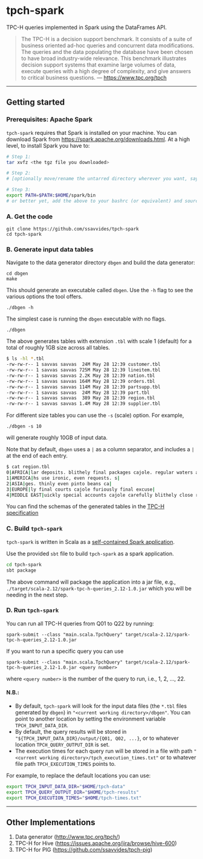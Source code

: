 # tpch-spark

TPC-H queries implemented in Spark using the DataFrames API.

> The TPC-H is a decision support benchmark. It consists of a suite of business oriented ad-hoc queries and concurrent data modifications. The queries and the data populating the database have been chosen to have broad industry-wide relevance. This benchmark illustrates decision support systems that examine large volumes of data, execute queries with a high degree of complexity, and give answers to critical business questions.
— https://www.tpc.org/tpch


---


## Getting started

### Prerequisites: Apache Spark

`tpch-spark` requires that Spark is installed on your machine. You can download Spark from https://spark.apache.org/downloads.html. At a high level, to install Spark you have to:

```bash
# Step 1:
tar xvfz <the tgz file you downloaded>

# Step 2:
# [optionally move/rename the untarred directory wherever you want, say, $HOME/spark]

# Step 3:
export PATH=$PATH:$HOME/spark/bin
# or better yet, add the above to your bashrc (or equivalent) and source it.
```



### A. Get the code

```
git clone https://github.com/ssavvides/tpch-spark
cd tpch-spark
```


### B. Generate input data tables

Navigate to the data generator directory `dbgen` and build the data generator:

```
cd dbgen
make
```

This should generate an executable called `dbgen`. Use the `-h` flag to see the various options the tool offers.

```
./dbgen -h
```

The simplest case is running the `dbgen` executable with no flags.

```
./dbgen
```

The above generates tables with extension `.tbl` with scale 1 (default) for a total of roughly 1GB size across all tables.

```bash
$ ls -hl *.tbl
-rw-rw-r-- 1 savvas savvas  24M May 28 12:39 customer.tbl
-rw-rw-r-- 1 savvas savvas 725M May 28 12:39 lineitem.tbl
-rw-rw-r-- 1 savvas savvas 2.2K May 28 12:39 nation.tbl
-rw-rw-r-- 1 savvas savvas 164M May 28 12:39 orders.tbl
-rw-rw-r-- 1 savvas savvas 114M May 28 12:39 partsupp.tbl
-rw-rw-r-- 1 savvas savvas  24M May 28 12:39 part.tbl
-rw-rw-r-- 1 savvas savvas  389 May 28 12:39 region.tbl
-rw-rw-r-- 1 savvas savvas 1.4M May 28 12:39 supplier.tbl
```

For different size tables you can use the `-s` (scale) option. For example,

```
./dbgen -s 10
```

will generate roughly 10GB of input data.

Note that by default, `dbgen` uses a `|` as a column separator, and includes a `|` at the end of each entry.

```bash
$ cat region.tbl 
0|AFRICA|lar deposits. blithely final packages cajole. regular waters are final requests. regular accounts are according to |
1|AMERICA|hs use ironic, even requests. s|
2|ASIA|ges. thinly even pinto beans ca|
3|EUROPE|ly final courts cajole furiously final excuse|
4|MIDDLE EAST|uickly special accounts cajole carefully blithely close requests. carefully final asymptotes haggle furiousl|
```

You can find the schemas of the generated tables in the [TPC-H specification](./tpch-v3.0.0-specification.pdf)


### C. Build `tpch-spark`

`tpch-spark` is written in Scala as a [self-contained Spark application](https://spark.apache.org/docs/latest/quick-start.html#self-contained-applications).

Use the provided `sbt` file to build `tpch-spark` as a spark application.

```bash
cd tpch-spark
sbt package
```

The above command will package the application into a jar file, e.g., `./target/scala-2.12/spark-tpc-h-queries_2.12-1.0.jar` which you will be needing in the next step.

### D. Run `tpch-spark`

You can run all TPC-H queries from Q01 to Q22 by running:

```
spark-submit --class "main.scala.TpchQuery" target/scala-2.12/spark-tpc-h-queries_2.12-1.0.jar
```

If you want to run a specific query you can use 
```
spark-submit --class "main.scala.TpchQuery" target/scala-2.12/spark-tpc-h-queries_2.12-1.0.jar <query number>
```

where `<query number>` is the number of the query to run, i.e., 1, 2, ..., 22.

#### N.B.:

- By default, `tpch-spark` will look for the input data files (the `*.tbl` files generated by `dbgen`) in `"<current working directory>/dbgen"`. You can point to another location by setting the environment variable `TPCH_INPUT_DATA_DIR`.
- By default, the query results will be stored in `"${TPCH_INPUT_DATA_DIR}/output/{Q01, Q02, ...}`, or to whatever location `TPCH_QUERY_OUTPUT_DIR` is set.
- The execution times for each query run will be stored in a file with path `"<current working directory>/tpch_execution_times.txt"` or to whatever file path `TPCH_EXECUTION_TIMES` points to. 

For example, to replace the default locations you can use:

```bash
export TPCH_INPUT_DATA_DIR="$HOME/tpch-data"
export TPCH_QUERY_OUTPUT_DIR="$HOME/tpch-results"
export TPCH_EXECUTION_TIMES="$HOME/tpch-times.txt"
```

---


## Other Implementations

1. Data generator (http://www.tpc.org/tpch/)
2. TPC-H for Hive (https://issues.apache.org/jira/browse/hive-600)
3. TPC-H for PIG (https://github.com/ssavvides/tpch-pig)
